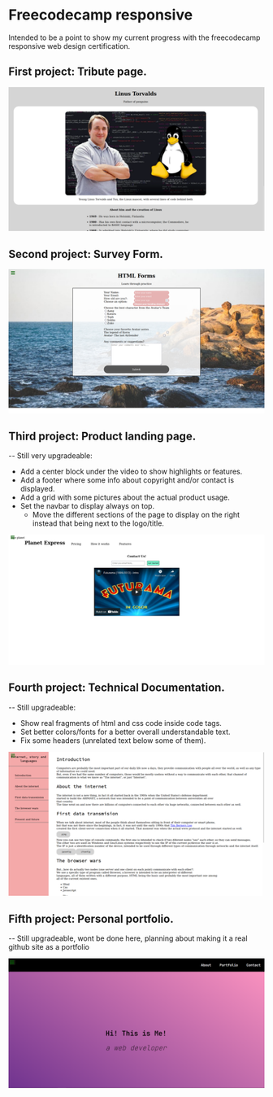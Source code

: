 # Freecodecamp responsive

Intended to be a point to show my current progress with the freecodecamp responsive web design certification.


## First project: Tribute page.

![Tribute page](https://github.com/Akirapearl/Freecodecamp_responsive/blob/main/project001/Screenshot.png)


## Second project: Survey Form.

![Survey Form](https://github.com/Akirapearl/Freecodecamp_responsive/blob/main/project002/Screenshot.png)


## Third project: Product landing page.
-- Still very upgradeable:
* Add a center block under the video to show highlights or features.
* Add a footer where some info about copyright and/or contact is displayed.
* Add a grid with some pictures about the actual product usage.
* Set the navbar to display always on top.
	* Move the different sections of the page to display on the right instead that being next to the logo/title.

![Product landing page](https://github.com/Akirapearl/Freecodecamp_responsive/blob/main/project003/Screenshot.png)


## Fourth project: Technical Documentation.
-- Still upgradeable:
* Show real fragments of html and css code inside code tags.
* Set better colors/fonts for a better overall understandable text.
* Fix some headers (unrelated text below some of them).


![Technical Documentation](https://github.com/Akirapearl/Freecodecamp_responsive/blob/main/project004/Screenshot.png)


## Fifth project: Personal portfolio.
-- Still upgradeable, wont be done here, planning about making it a real github site as a portfolio

![Technical Documentation](https://github.com/Akirapearl/Freecodecamp_responsive/blob/main/project005/Screenshot.png)

